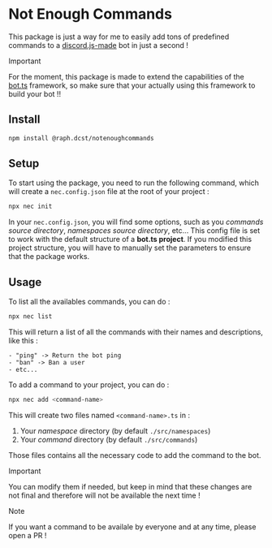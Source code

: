 # Not Enough Commands

This package is just a way for me to easily add tons of predefined commands to a [discord.js-made](https://discord.js.org/) bot in just a second !

> [!IMPORTANT]
> For the moment, this package is made to extend the capabilities of the [bot.ts](https://github.com/bot-ts) framework, so make sure that your actually using this framework to build your bot !!

## Install

```bash
npm install @raph.dcst/notenoughcommands
```

## Setup

To start using the package, you need to run the following command, which will create a `nec.config.json` file at the root of your project : 

```bash
npx nec init
```

In your `nec.config.json`, you will find some options, such as you *commands source directory*, *namespaces source directory*, etc... This config file is set to work with the default structure of a **bot.ts project**. If you modified this project structure, you will have to manually set the parameters to ensure that the package works.

## Usage

To list all the availables commands, you can do : 

```bash
npx nec list
```

This will return a list of all the commands with their names and descriptions, like this : 

```
- "ping" -> Return the bot ping
- "ban" -> Ban a user
- etc...

```

To add a command to your project, you can do : 

```bash
npx nec add <command-name>

```

This will create two files named `<command-name>.ts` in : 
1. Your *namespace* directory (by default `./src/namespaces`)
2. Your *command* directory (by default `./src/commands`)

Those files contains all the necessary code to add the command to the bot. 

> [!IMPORTANT]
>You can modify them if needed, but keep in mind that these changes are not final and therefore will not be available the next time !

> [!NOTE]
> If you want a command to be availale by everyone and at any time, please open a PR !



